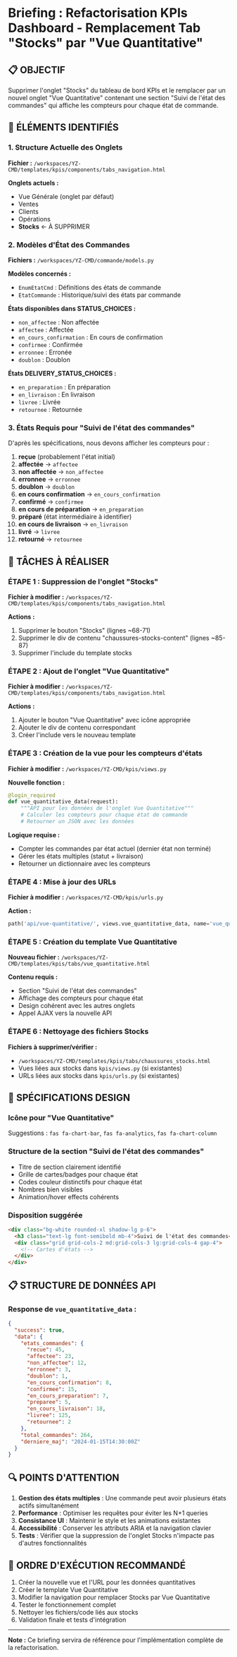 # Briefing : Refactorisation KPIs Dashboard - Remplacement Tab "Stocks" par "Vue Quantitative"

## 📋 OBJECTIF

Supprimer l'onglet "Stocks" du tableau de bord KPIs et le remplacer par un nouvel onglet "Vue Quantitative" contenant une section "Suivi de l'état des commandes" qui affiche les compteurs pour chaque état de commande.

## 🎯 ÉLÉMENTS IDENTIFIÉS

### 1. Structure Actuelle des Onglets
**Fichier :** `/workspaces/YZ-CMD/templates/kpis/components/tabs_navigation.html`

**Onglets actuels :**
- Vue Générale (onglet par défaut)
- Ventes
- Clients
- Opérations
- **Stocks** ← À SUPPRIMER

### 2. Modèles d'État des Commandes
**Fichiers :** `/workspaces/YZ-CMD/commande/models.py`

**Modèles concernés :**
- `EnumEtatCmd` : Définitions des états de commande
- `EtatCommande` : Historique/suivi des états par commande

**États disponibles dans STATUS_CHOICES :**
- `non_affectee` : Non affectée
- `affectee` : Affectée  
- `en_cours_confirmation` : En cours de confirmation
- `confirmee` : Confirmée
- `erronnee` : Erronée
- `doublon` : Doublon

**États DELIVERY_STATUS_CHOICES :**
- `en_preparation` : En préparation
- `en_livraison` : En livraison
- `livree` : Livrée
- `retournee` : Retournée

### 3. États Requis pour "Suivi de l'état des commandes"
D'après les spécifications, nous devons afficher les compteurs pour :
1. **reçue** (probablement l'état initial)
2. **affectée** → `affectee`
3. **non affectée** → `non_affectee`
4. **erronnee** → `erronnee`
5. **doublon** → `doublon`
6. **en cours confirmation** → `en_cours_confirmation`
7. **confirmé** → `confirmee`
8. **en cours de préparation** → `en_preparation`
9. **préparé** (état intermédiaire à identifier)
10. **en cours de livraison** → `en_livraison`
11. **livré** → `livree`
12. **retourné** → `retournee`

## 🔧 TÂCHES À RÉALISER

### ÉTAPE 1 : Suppression de l'onglet "Stocks"

**Fichier à modifier :** `/workspaces/YZ-CMD/templates/kpis/components/tabs_navigation.html`

**Actions :**
1. Supprimer le bouton "Stocks" (lignes ~68-71)
2. Supprimer le div de contenu "chaussures-stocks-content" (lignes ~85-87)
3. Supprimer l'include du template stocks

### ÉTAPE 2 : Ajout de l'onglet "Vue Quantitative"

**Fichier à modifier :** `/workspaces/YZ-CMD/templates/kpis/components/tabs_navigation.html`

**Actions :**
1. Ajouter le bouton "Vue Quantitative" avec icône appropriée
2. Ajouter le div de contenu correspondant
3. Créer l'include vers le nouveau template

### ÉTAPE 3 : Création de la vue pour les compteurs d'états

**Fichier à modifier :** `/workspaces/YZ-CMD/kpis/views.py`

**Nouvelle fonction :**
```python
@login_required
def vue_quantitative_data(request):
    """API pour les données de l'onglet Vue Quantitative"""
    # Calculer les compteurs pour chaque état de commande
    # Retourner un JSON avec les données
```

**Logique requise :**
- Compter les commandes par état actuel (dernier état non terminé)
- Gérer les états multiples (statut + livraison)
- Retourner un dictionnaire avec les compteurs

### ÉTAPE 4 : Mise à jour des URLs

**Fichier à modifier :** `/workspaces/YZ-CMD/kpis/urls.py`

**Action :**
```python
path('api/vue-quantitative/', views.vue_quantitative_data, name='vue_quantitative_data'),
```

### ÉTAPE 5 : Création du template Vue Quantitative

**Nouveau fichier :** `/workspaces/YZ-CMD/templates/kpis/tabs/vue_quantitative.html`

**Contenu requis :**
- Section "Suivi de l'état des commandes"
- Affichage des compteurs pour chaque état
- Design cohérent avec les autres onglets
- Appel AJAX vers la nouvelle API

### ÉTAPE 6 : Nettoyage des fichiers Stocks

**Fichiers à supprimer/vérifier :**
- `/workspaces/YZ-CMD/templates/kpis/tabs/chaussures_stocks.html`
- Vues liées aux stocks dans `kpis/views.py` (si existantes)
- URLs liées aux stocks dans `kpis/urls.py` (si existantes)

## 🎨 SPÉCIFICATIONS DESIGN

### Icône pour "Vue Quantitative"
Suggestions : `fas fa-chart-bar`, `fas fa-analytics`, `fas fa-chart-column`

### Structure de la section "Suivi de l'état des commandes"
- Titre de section clairement identifié
- Grille de cartes/badges pour chaque état
- Codes couleur distinctifs pour chaque état
- Nombres bien visibles
- Animation/hover effects cohérents

### Disposition suggérée
```html
<div class="bg-white rounded-xl shadow-lg p-6">
  <h3 class="text-lg font-semibold mb-4">Suivi de l'état des commandes</h3>
  <div class="grid grid-cols-2 md:grid-cols-3 lg:grid-cols-4 gap-4">
    <!-- Cartes d'états -->
  </div>
</div>
```

## 📋 STRUCTURE DE DONNÉES API

### Response de `vue_quantitative_data` :
```json
{
  "success": true,
  "data": {
    "etats_commandes": {
      "recue": 45,
      "affectee": 23,
      "non_affectee": 12,
      "erronnee": 3,
      "doublon": 1,
      "en_cours_confirmation": 8,
      "confirmee": 15,
      "en_cours_preparation": 7,
      "preparee": 5,
      "en_cours_livraison": 18,
      "livree": 125,
      "retournee": 2
    },
    "total_commandes": 264,
    "derniere_maj": "2024-01-15T14:30:00Z"
  }
}
```

## 🔍 POINTS D'ATTENTION

1. **Gestion des états multiples** : Une commande peut avoir plusieurs états actifs simultanément
2. **Performance** : Optimiser les requêtes pour éviter les N+1 queries
3. **Consistance UI** : Maintenir le style et les animations existantes
4. **Accessibilité** : Conserver les attributs ARIA et la navigation clavier
5. **Tests** : Vérifier que la suppression de l'onglet Stocks n'impacte pas d'autres fonctionnalités

## 🚀 ORDRE D'EXÉCUTION RECOMMANDÉ

1. Créer la nouvelle vue et l'URL pour les données quantitatives
2. Créer le template Vue Quantitative
3. Modifier la navigation pour remplacer Stocks par Vue Quantitative
4. Tester le fonctionnement complet
5. Nettoyer les fichiers/code liés aux stocks
6. Validation finale et tests d'intégration

---

**Note :** Ce briefing servira de référence pour l'implémentation complète de la refactorisation.
